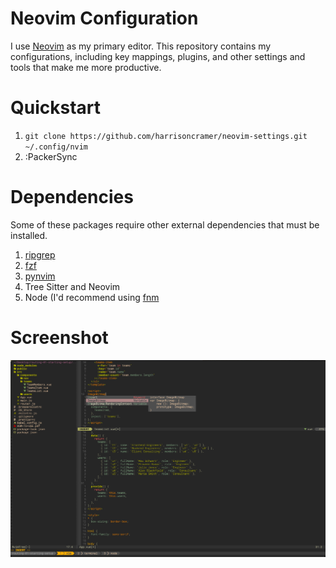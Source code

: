 # Neovim Configuration

I use <a href="https://neovim.io/">Neovim</a> as my primary editor. This repository contains my configurations, including key mappings, plugins, and other settings and tools that make me more productive.

# Quickstart

1. `git clone https://github.com/harrisoncramer/neovim-settings.git ~/.config/nvim`
2. :PackerSync

# Dependencies

Some of these packages require other external dependencies that must be installed.

1. <a href="https://github.com/BurntSushi/ripgrep">ripgrep</a>
2. <a href="https://github.com/junegunn/fzf">fzf</a>
3. <a href="https://github.com/neovim/pynvim">pynvim</a>
4. Tree Sitter and Neovim
5. Node (I'd recommend using <a href="https://github.com/Schniz/fnm">fnm</a>

# Screenshot

![The editor with tmux enabled](/screenshot.png?raw=true)
